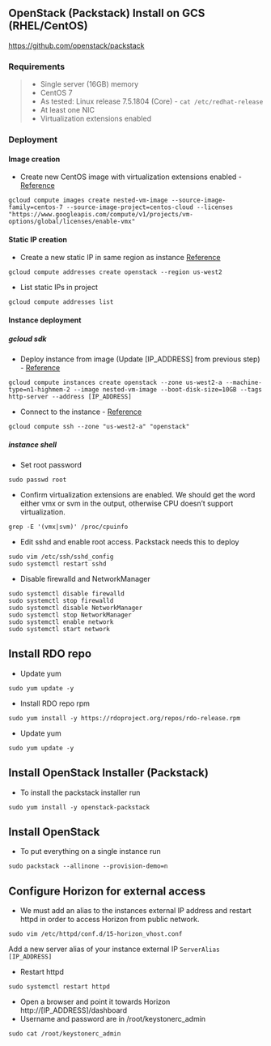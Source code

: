 ## OpenStack (Packstack) Install on GCS (RHEL/CentOS)
https://github.com/openstack/packstack
### Requirements
> * Single server (16GB) memory
> * CentOS 7
>  * As tested: Linux release 7.5.1804 (Core) - `cat /etc/redhat-release`
> * At least one NIC
> * Virtualization extensions enabled

### Deployment
#### Image creation
* Create new CentOS image with virtualization extensions enabled - [Reference](https://cloud.google.com/compute/docs/instances/enable-nested-virtualization-vm-instances)
```
gcloud compute images create nested-vm-image --source-image-family=centos-7 --source-image-project=centos-cloud --licenses "https://www.googleapis.com/compute/v1/projects/vm-options/global/licenses/enable-vmx"
```

#### Static IP creation
* Create a new static IP in same region as instance [Reference](https://cloud.google.com/compute/docs/ip-addresses/reserve-static-external-ip-address)
```
gcloud compute addresses create openstack --region us-west2
```
* List static IPs in project
```
gcloud compute addresses list
```

#### Instance deployment
##### gcloud sdk
* Deploy instance from image (Update [IP_ADDRESS] from previous step) - [Reference](https://cloud.google.com/compute/docs/instances/create-start-instance)
```
gcloud compute instances create openstack --zone us-west2-a --machine-type=n1-highmem-2 --image nested-vm-image --boot-disk-size=10GB --tags http-server --address [IP_ADDRESS]
```
* Connect to the instance - [Reference](https://cloud.google.com/compute/docs/instances/connecting-to-instance)
```
gcloud compute ssh --zone "us-west2-a" "openstack"
```

##### instance shell
* Set root password
```
sudo passwd root
```
* Confirm virtualization extensions are enabled. We should get the word either vmx or svm in the output, otherwise CPU doesn’t support virtualization.
```
grep -E '(vmx|svm)' /proc/cpuinfo
```
* Edit sshd and enable root access. Packstack needs this to deploy
```
sudo vim /etc/ssh/sshd_config
sudo systemctl restart sshd
```
* Disable firewalld and NetworkManager
```
sudo systemctl disable firewalld
sudo systemctl stop firewalld
sudo systemctl disable NetworkManager
sudo systemctl stop NetworkManager
sudo systemctl enable network
sudo systemctl start network
```

## Install RDO repo
* Update yum
```
sudo yum update -y
```
* Install RDO repo rpm
```
sudo yum install -y https://rdoproject.org/repos/rdo-release.rpm
```
* Update yum
```
sudo yum update -y
```

## Install OpenStack Installer (Packstack)
* To install the packstack installer run
```
sudo yum install -y openstack-packstack
```

## Install OpenStack
* To put everything on a single instance run
```
sudo packstack --allinone --provision-demo=n
```

## Configure Horizon for external access
* We must add an alias to the instances external IP address and restart httpd in order to access Horizon from public network.
```
sudo vim /etc/httpd/conf.d/15-horizon_vhost.conf
```
Add a new server alias of your instance external IP
`ServerAlias [IP_ADDRESS]`

* Restart httpd
```
sudo systemctl restart httpd
```
* Open a browser and point it towards Horizon http://[IP_ADDRESS]/dashboard
* Username and password are in /root/keystonerc_admin
```
sudo cat /root/keystonerc_admin
```
